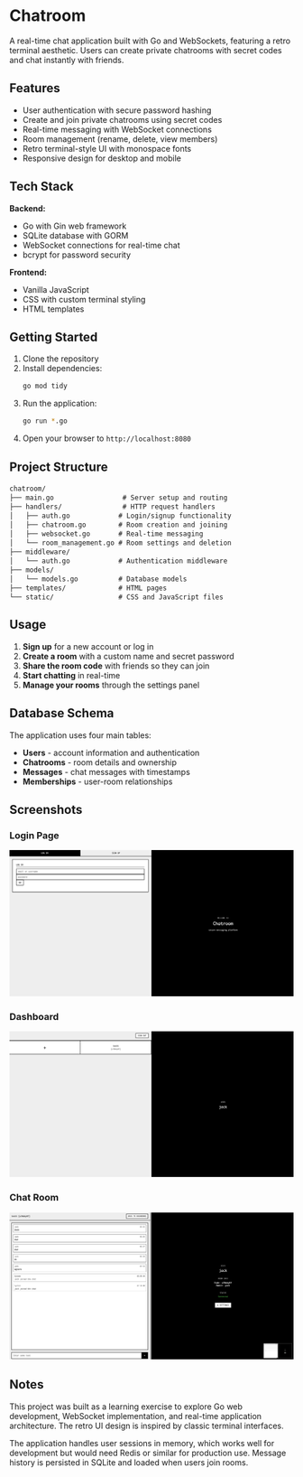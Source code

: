 # Chatroom

A real-time chat application built with Go and WebSockets, featuring a retro terminal aesthetic. Users can create private chatrooms with secret codes and chat instantly with friends.

## Features

- User authentication with secure password hashing
- Create and join private chatrooms using secret codes
- Real-time messaging with WebSocket connections
- Room management (rename, delete, view members)
- Retro terminal-style UI with monospace fonts
- Responsive design for desktop and mobile

## Tech Stack

**Backend:**
- Go with Gin web framework
- SQLite database with GORM
- WebSocket connections for real-time chat
- bcrypt for password security

**Frontend:**
- Vanilla JavaScript
- CSS with custom terminal styling
- HTML templates

## Getting Started

1. Clone the repository
2. Install dependencies:
   ```bash
   go mod tidy
   ```
3. Run the application:
   ```bash
   go run *.go
   ```
4. Open your browser to `http://localhost:8080`

## Project Structure

```
chatroom/
├── main.go                 # Server setup and routing
├── handlers/               # HTTP request handlers
│   ├── auth.go            # Login/signup functionality
│   ├── chatroom.go        # Room creation and joining
│   ├── websocket.go       # Real-time messaging
│   └── room_management.go # Room settings and deletion
├── middleware/
│   └── auth.go            # Authentication middleware
├── models/
│   └── models.go          # Database models
├── templates/             # HTML pages
└── static/                # CSS and JavaScript files
```

## Usage

1. **Sign up** for a new account or log in
2. **Create a room** with a custom name and secret password
3. **Share the room code** with friends so they can join
4. **Start chatting** in real-time
5. **Manage your rooms** through the settings panel

## Database Schema

The application uses four main tables:
- **Users** - account information and authentication
- **Chatrooms** - room details and ownership
- **Messages** - chat messages with timestamps
- **Memberships** - user-room relationships

## Screenshots

### Login Page
![Login](assets/1.png)

### Dashboard
![Dashboard](assets/2.png)

### Chat Room
![Chat Room](assets/3.png)

## Notes

This project was built as a learning exercise to explore Go web development, WebSocket implementation, and real-time application architecture. The retro UI design is inspired by classic terminal interfaces.

The application handles user sessions in memory, which works well for development but would need Redis or similar for production use. Message history is persisted in SQLite and loaded when users join rooms.